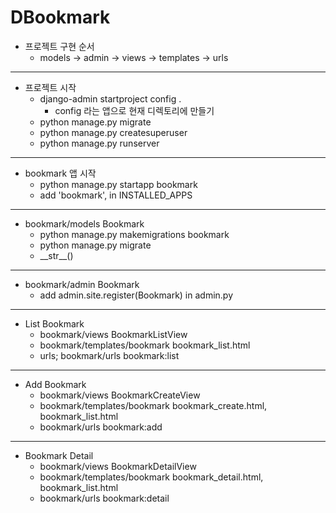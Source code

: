 # DBookmark

- 프로젝트 구현 순서
    - models -> admin -> views -> templates -> urls

---

- 프로젝트 시작
    - django-admin startproject config .
        - config 라는 앱으로 현재 디렉토리에 만들기
    - python manage.py migrate
    - python manage.py createsuperuser
    - python manage.py runserver

---

- bookmark 앱 시작
    - python manage.py startapp bookmark
    - add 'bookmark', in INSTALLED_APPS

---

- bookmark/models Bookmark
    - python manage.py makemigrations bookmark
    - python manage.py migrate
    - \_\_str\__()

---

- bookmark/admin Bookmark
    - add admin.site.register(Bookmark) in admin.py

---

- List Bookmark
    - bookmark/views BookmarkListView
    - bookmark/templates/bookmark bookmark_list.html
    - urls; bookmark/urls bookmark:list

---

- Add Bookmark
    - bookmark/views BookmarkCreateView
    - bookmark/templates/bookmark bookmark_create.html, bookmark_list.html
    - bookmark/urls bookmark:add
---

- Bookmark Detail
  - bookmark/views BookmarkDetailView
  - bookmark/templates/bookmark bookmark_detail.html, bookmark_list.html
  - bookmark/urls bookmark:detail
